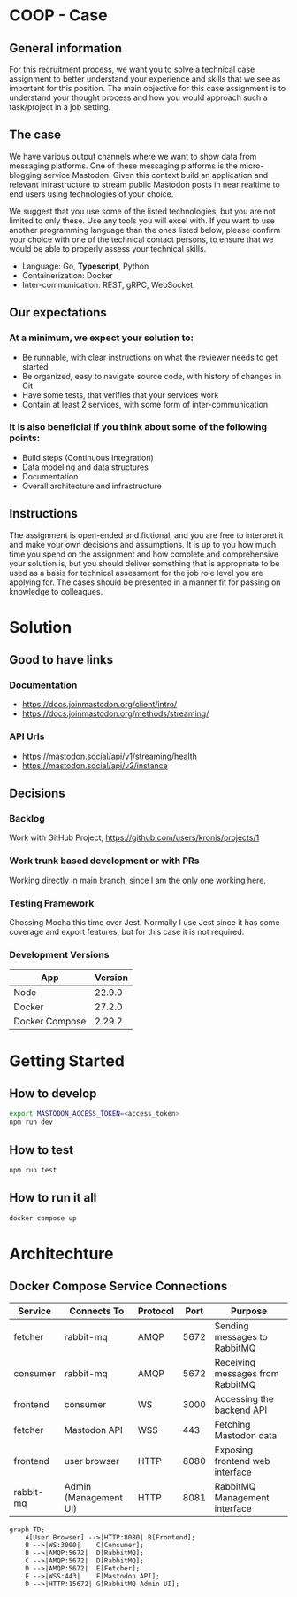 # COOP - Case

## General information

For this recruitment process, we want you to solve a technical case assignment to better understand your
experience and skills that we see as important for this position. The main objective for this case assignment is to
understand your thought process and how you would approach such a task/project in a job setting.

## The case

We have various output channels where we want to show data from messaging platforms. One of these
messaging platforms is the micro-blogging service Mastodon.
Given this context build an application and relevant infrastructure to stream public Mastodon posts in near realtime to end users using technologies of your choice.

We suggest that you use some of the listed technologies, but you are not limited to only these. Use any tools you
will excel with. If you want to use another programming language than the ones listed below, please confirm
your choice with one of the technical contact persons, to ensure that we would be able to properly assess your
technical skills.

- Language: Go, **Typescript**, Python
- Containerization: Docker
- Inter-communication: REST, gRPC, WebSocket

## Our expectations

### At a minimum, we expect your solution to:

- Be runnable, with clear instructions on what the reviewer needs to get started
- Be organized, easy to navigate source code, with history of changes in Git
- Have some tests, that verifies that your services work
- Contain at least 2 services, with some form of inter-communication

### It is also beneficial if you think about some of the following points:

- Build steps (Continuous Integration)
- Data modeling and data structures
- Documentation
- Overall architecture and infrastructure

## Instructions

The assignment is open-ended and fictional, and you are free to interpret it and make your own decisions and
assumptions. It is up to you how much time you spend on the assignment and how complete and comprehensive
your solution is, but you should deliver something that is appropriate to be used as a basis for technical
assessment for the job role level you are applying for. The cases should be presented in a manner fit for passing
on knowledge to colleagues.

# Solution

## Good to have links

### Documentation

- https://docs.joinmastodon.org/client/intro/
- https://docs.joinmastodon.org/methods/streaming/

### API Urls

- https://mastodon.social/api/v1/streaming/health
- https://mastodon.social/api/v2/instance

## Decisions

### Backlog

Work with GitHub Project, https://github.com/users/kronis/projects/1

### Work trunk based development or with PRs

Working directly in main branch, since I am the only one working here.

### Testing Framework

Chossing Mocha this time over Jest. Normally I use Jest since it has some coverage and export features, but for this case it is not required.

### Development Versions

| App  | Version |
| ---- | ------- |
| Node | 22.9.0  |
| Docker | 27.2.0 |
| Docker Compose | 2.29.2 |

# Getting Started

## How to develop

```bash
export MASTODON_ACCESS_TOKEN=<access_token>
npm run dev
```

## How to test

```bash
npm run test
```

## How to run it all 
```bash
docker compose up
```

# Architechture
## Docker Compose Service Connections

| Service   | Connects To            | Protocol | Port  | Purpose                          |
|-----------|------------------------|----------|-------|----------------------------------|
| fetcher   | rabbit-mq              | AMQP     | 5672  | Sending messages to RabbitMQ     |
| consumer  | rabbit-mq              | AMQP     | 5672  | Receiving messages from RabbitMQ |
| frontend  | consumer               | WS       | 3000  | Accessing the backend API        |
| fetcher   | Mastodon API           | WSS      | 443   | Fetching Mastodon data           |
| frontend  | user browser           | HTTP     | 8080  | Exposing frontend web interface  |
| rabbit-mq | Admin (Management UI)  | HTTP     | 8081  | RabbitMQ Management interface    |

```mermaid
graph TD;
    A[User Browser] -->|HTTP:8080| B[Frontend];
    B -->|WS:3000|    C[Consumer];
    B -->|AMQP:5672|  D[RabbitMQ];
    C -->|AMQP:5672|  D[RabbitMQ];
    D -->|AMQP:5672|  E[Fetcher];
    E -->|WSS:443|    F[Mastodon API];
    D -->|HTTP:15672| G[RabbitMQ Admin UI];
